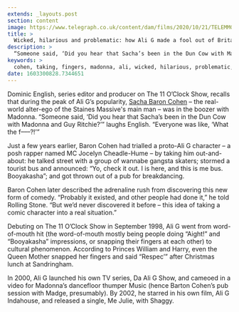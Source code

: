```yaml
--- 
extends: _layouts.post 
section: content 
image: https://www.telegraph.co.uk/content/dam/films/2020/10/21/TELEMMGLPICT000002273518_trans_NvBQzQNjv4BqqVzuuqpFlyLIwiB6NTmJweEJpj0GpoESW0q8f2kD-cQ.jpeg?impolicy=logo-overlay 
title: > 
  Wicked, hilarious and problematic: how Ali G made a fool out of Britain 
description: > 
  “Someone said, ‘Did you hear that Sacha’s been in the Dun Cow with Madonna and Guy Ritchie?’” laughs English.Baron Cohen later described the adrenaline rush from discovering this new form of comedy.According to Princes William and Harry, even the Queen Mother snapped her fingers and said “Respec’” after Christmas lunch at Sandringham.In 2000, Ali G launched his own TV series, Da Ali G Show, and cameoed in a video for Madonna’s dancefloor thumper Music (hence Barton Cohen’s pub session with Madge, presumably).By 2002, he starred in his own film, Ali G Indahouse, and released a single, Me Julie, with Shaggy. 
keywords: > 
  cohen, taking, fingers, madonna, ali, wicked, hilarious, problematic, g, series, wordofmouth, britain, pub, oclock, fool 
date: 1603300828.7344651 
--- 
```

<div><p>Dominic English, series editor and producer on The 11 O&#8217;Clock Show, recalls that during the peak of Ali G&#8217;s popularity, <a href="https://www.telegraph.co.uk/films/0/sacha-baron-cohen-bringing-back-borat-will-easily-offended/">Sacha Baron Cohen</a> &#8211; the real-world alter-ego of the Staines Massive's main man &#8211; was in the boozer with Madonna. &#8220;Someone said, &#8216;Did you hear that Sacha&#8217;s been in the Dun Cow with Madonna and Guy Ritchie?&#8217;&#8221; laughs English. &#8220;Everyone was like, &#8216;What the f&#8211;&#8211;&#8211;?!&#8217;&#8221;</p>
<p>Just a few years earlier, Baron Cohen had trialled a proto-Ali G character &#8211; a posh rapper named MC Jocelyn Cheadle-Hume&#160;&#8211; by taking him out-and-about: he talked street with a group of wannabe gangsta skaters; stormed a tourist bus and announced: &#8220;Yo, check it out. I is here, and this is me bus. Booyakasha&#8221;; and got thrown out of a pub for breakdancing.&#160;</p>
<p>Baron Cohen later described the adrenaline rush from discovering this new form of comedy. &#8220;Probably it existed, and other people had done it,&#8221; he told Rolling Stone. &#8220;But we&#8217;d never discovered it before &#8211; this idea of taking a comic character into a real situation.&#8221;</p>
<p>Debuting on The 11 O&#8217;Clock Show in September 1998, Ali G went from word-of-mouth hit (the word-of-mouth mostly being people doing &#8220;Aight!&#8221; and &#8220;Booyakasha&#8221; impressions, or snapping their fingers at each other) to cultural phenomenon. According to Princes William and Harry, even the Queen Mother snapped her fingers and said &#8220;Respec&#8217;&#8221; after Christmas lunch at Sandringham.</p>
<p>In 2000, Ali G launched his own TV series, Da Ali G Show, and cameoed in a video for Madonna&#8217;s dancefloor thumper Music (hence Barton Cohen&#8217;s pub session with Madge, presumably). By 2002, he starred in his own film, Ali G Indahouse, and released a single, Me Julie, with Shaggy.&#160;</p>
</div>